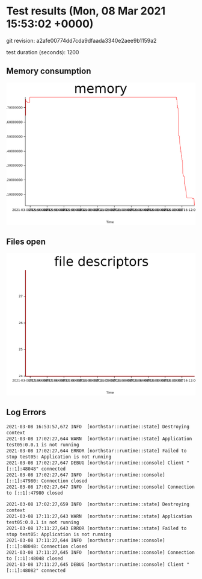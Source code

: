 # Test results (Mon, 08 Mar 2021 15:53:02 +0000)


git revision: a2afe00774dd7cda9dfaada3340e2aee9b1159a2

test duration (seconds): 1200

## Memory consumption

![memory graph](plots/memory.png)
## Files open

![file descriptors graph](plots/fd.png)
## Log Errors

```
2021-03-08 16:53:57,672 INFO  [northstar::runtime::state] Destroying context
2021-03-08 17:02:27,644 WARN  [northstar::runtime::state] Application test05:0.0.1 is not running
2021-03-08 17:02:27,644 ERROR [northstar::runtime::state] Failed to stop test05: Application is not running
2021-03-08 17:02:27,647 DEBUG [northstar::runtime::console] Client "[::1]:48048" connected
2021-03-08 17:02:27,647 INFO  [northstar::runtime::console] [::1]:47980: Connection closed
2021-03-08 17:02:27,647 INFO  [northstar::runtime::console] Connection to [::1]:47980 closed
```
```
2021-03-08 17:02:27,659 INFO  [northstar::runtime::state] Destroying context
2021-03-08 17:11:27,643 WARN  [northstar::runtime::state] Application test05:0.0.1 is not running
2021-03-08 17:11:27,643 ERROR [northstar::runtime::state] Failed to stop test05: Application is not running
2021-03-08 17:11:27,644 INFO  [northstar::runtime::console] [::1]:48048: Connection closed
2021-03-08 17:11:27,645 INFO  [northstar::runtime::console] Connection to [::1]:48048 closed
2021-03-08 17:11:27,645 DEBUG [northstar::runtime::console] Client "[::1]:48082" connected
```
